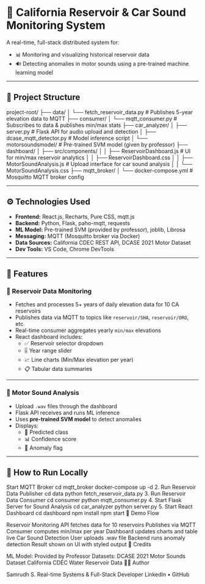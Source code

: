 # 🚀 California Reservoir & Car Sound Monitoring System

A real-time, full-stack distributed system for:

- 📊 Monitoring and visualizing historical reservoir data  
- 🔊 Detecting anomalies in motor sounds using a pre-trained machine learning model

---

## 📁 Project Structure

project-root/ ├── data/ │ └── fetch_reservoir_data.py # Publishes 5-year elevation data to MQTT ├── consumer/ │ └── mqtt_consumer.py # Subscribes to data & publishes min/max stats ├── car_analyzer/ │ ├── server.py # Flask API for audio upload and detection │ ├── dcase_mqtt_detector.py # Model inference script │ └── motorsoundsmodel/ # Pre-trained SVM model (given by professor) ├── dashboard/ │ ├── src/components/ │ │ ├── ReservoirDashboard.js # UI for min/max reservoir analytics │ │ ├── ReservoirDashboard.css │ │ ├── MotorSoundAnalysis.js # Upload interface for car sound analysis │ │ └── MotorSoundAnalysis.css ├── mqtt_broker/ │ └── docker-compose.yml # Mosquitto MQTT broker config


---

## ⚙️ Technologies Used

- **Frontend:** React.js, Recharts, Pure CSS, mqtt.js
- **Backend:** Python, Flask, paho-mqtt, requests
- **ML Model:** Pre-trained SVM (provided by professor), joblib, Librosa
- **Messaging:** MQTT (Mosquitto broker via Docker)
- **Data Sources:** California CDEC REST API, DCASE 2021 Motor Dataset
- **Dev Tools:** VS Code, Chrome DevTools

---

## 🧠 Features

### 🔹 Reservoir Data Monitoring

- Fetches and processes 5+ years of daily elevation data for 10 CA reservoirs  
- Publishes data via MQTT to topics like `reservoir/SHA`, `reservoir/ORO`, etc.  
- Real-time consumer aggregates yearly `min/max` elevations  
- React dashboard includes:
  - ✅ Reservoir selector dropdown
  - 🎚️ Year range slider
  - 📈 Line charts (Min/Max elevation per year)
  - 📋 Tabular data summaries

---

### 🔹 Motor Sound Analysis

- Upload `.wav` files through the dashboard  
- Flask API receives and runs ML inference  
- Uses **pre-trained SVM model** to detect anomalies  
- Displays:
  - 🎯 Predicted class
  - 📊 Confidence score
  - 🚨 Anomaly flag

---

## 🚀 How to Run Locally

Start MQTT Broker
cd mqtt_broker
docker-compose up -d
2. Run Reservoir Data Publisher
cd data
python fetch_reservoir_data.py
3. Run Reservoir Data Consumer
cd consumer
python mqtt_consumer.py
4. Start Flask Server for Sound Analysis
cd car_analyzer
python server.py
5. Start React Dashboard
cd dashboard
npm install
npm start
🧪 Demo Flow

Reservoir Monitoring
API fetches data for 10 reservoirs
Publishes via MQTT
Consumer computes min/max per year
Dashboard updates charts and table live
Car Sound Detection
User uploads .wav file
Backend runs anomaly detection
Result shown on UI with styled output
📝 Credits

ML Model: Provided by Professor
Datasets:
DCASE 2021 Motor Sounds Dataset
California CDEC Water Reservoir Data
👨‍💻 Author

Samrudh S.
Real-time Systems & Full-Stack Developer
LinkedIn • GitHub


